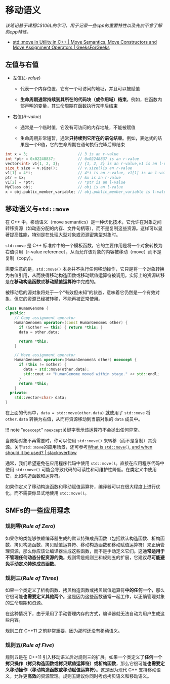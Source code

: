 # 移动语义

*该笔记基于课程CS106L的学习，用于记录一些cpp的重要特性以及先前不曾了解的cpp特性。*

- [std::move in Utility in C++ | Move Semantics, Move Constructors and Move Assignment Operators | GeeksForGeeks](https://www.geeksforgeeks.org/stdmove-in-utility-in-c-move-semantics-move-constructors-and-move-assignment-operators/)

## 左值与右值

- 左值(*L-value*)
    - 代表一个内存位置，它有一个可访问的地址，并且可以被赋值

    - **生命周期通常持续到其所在的代码块（或作用域）结束**。例如，在函数内部声明的变量，其生命周期在函数执行完毕后结束

- 右值(*R-value*)
    - 通常是一个临时值，它没有可访问的内存地址，不能被赋值

    - 生命周期非常短暂，通常**只持续到它所在的语句结束**。例如，表达式的结果是一个R值，它的生命周期在语句执行完毕后即结束

```cpp
int x = 3;                      // 3 is an r-value
int *ptr = 0x02248837;          // 0x02248837 is an r-value
vector<int> v1{1, 2, 3};        // {1, 2, 3} is an r-value,v1 is an l-value
size_t size = v.size();         // v.size()is an r-value
v1[1] = 4*i;                    // 4*i is an r-value, v1[1] is an l-value
ptr = &x;                       // &x is an r-value
v1[2] = *ptr;                   // *ptr is an l-value
MyClass obj;                    // obj is an l-value
x = obj.public_member_variable; // obj.public_member_variable is l-value
```

## 移动语义与`std::move`

在 C++ 中，移动语义（move semantics）是一种优化技术，它允许在对象之间转移资源（如动态分配的内存、文件句柄等），而不是复制这些资源。这样可以显著提高性能，特别是在处理大型对象或资源密集型对象时。

`std::move` 是 C++ 标准库中的一个模板函数，它的主要作用是将一个对象转换为右值引用（r-value reference），从而允许该对象的内容被移动（move）而不是复制（copy）。

需要注意的是，`std::move()` 本身并不执行任何移动操作，它只是将一个对象转换为右值引用，从而使得移动构造函数或移动赋值运算符被调用。实际上的资源转移是在**移动构造函数**或**移动赋值运算符**中完成的。

被移动后的源对象将处于一个“有效但未知”的状态，意味着它仍然是一个有效对象，但它的资源已经被转移，不能再被正常使用。

```cpp
class HumanGenome {
  public:
    // Copy assignment operator
    HumanGenome& operator=(const HumanGenome& other) { 
      if (&other == this) { return *this; }
      data = other.data;

      return *this;
    }

    // Move assignment operator
    HumanGenome& operator=(HumanGenome&& other) noexcept {
      if (this != &other) {
        data = std::move(other.data);
        std::cout << "HumanGenome moved within stage." << std::endl;
      }
      return *this;
    }
  private:
    std::vector<char> data;
}
```

在上面的代码中，`data = std::move(other.data)` 就使用了 `std::move` 将 `other.data` 转换为右值，从而将资源移动到当前对象的 `data` 成员中。

!!! note "`noexcept`"
    `noexcept`关键字表示该运算符不会抛出任何异常。

当原始对象不再需要时，你可以使用 `std::move()` 来转移（而不是复制）其资源。关于`std::move`的应用场景，还可参考[What is `std::move()`, and when should it be used? | stackoverflow](https://stackoverflow.com/questions/3413470/what-is-stdmove-and-when-should-it-be-used)

通常，我们希望避免在应用程序代码中使用 `std::move()`。直接在应用程序代码中使用 `std::move()` 可能会导致代码的可读性和可维护性降低。在类定义中使用它，比如构造函数和运算符。

如果你定义了移动构造函数和移动赋值运算符，编译器可以在很大程度上进行优化，而不需要你显式地使用 `std::move()`。

## SMFs的一些应用理念

### 规则零(*Rule of Zero*)

如果你的类能够依赖编译器生成的默认特殊成员函数（包括默认构造函数、析构函数、拷贝构造函数、拷贝赋值运算符、移动构造函数和移动赋值运算符）来正确管理资源，那么你应该让编译器生成这些函数，而不是手动定义它们。这通**常适用于不管理任何动态分配资源的类**。规则零是规则三和规则五的扩展，它建议**尽可能避免手动定义特殊成员函数**。

### 规则三(*Rule of Three*)

如果一个类定义了析构函数、拷贝构造函数或拷贝赋值运算符**中的任何一个**，那么它很可能**也需要定义其他两个**。这是因为这些函数通常一起工作，以正确管理对象的生命周期和资源。

在这种情况下，由于采用了手动管理内存的方式，编译器就无法自动为用户生成这些内容。

规则三在 C++11 之前非常重要，因为那时还没有移动语义。

### 规则五(*Rule of Five*)

规则五是在 C++11 引入移动语义后对规则三的扩展。如果一个类定义了**任何一个拷贝操作（拷贝构造函数或拷贝赋值运算符）或析构函数**，那么它很可能**也需要定义移动操作（移动构造函数或移动赋值运算符）**。这是因为现代 C++ 支持移动语义，允许更**高效**的资源管理。规则五建议你同时考虑拷贝语义和移动语义。
